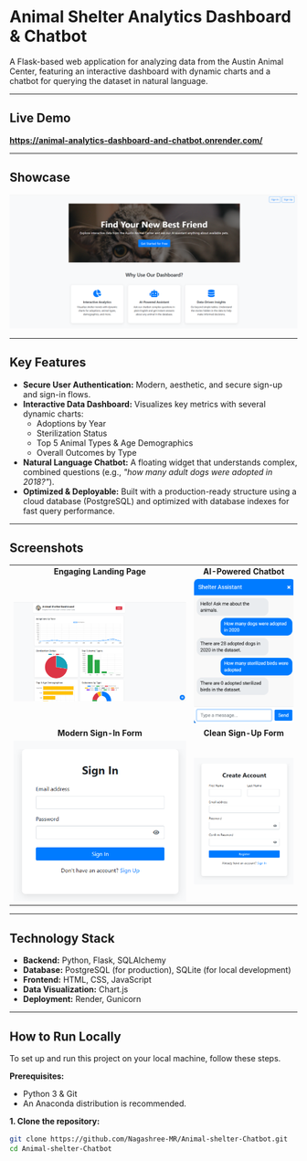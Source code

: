 # Animal Shelter Analytics Dashboard & Chatbot

A Flask-based web application for analyzing data from the Austin Animal Center, featuring an interactive dashboard with dynamic charts and a chatbot for querying the dataset in natural language.

---

## Live Demo

**https://animal-analytics-dashboard-and-chatbot.onrender.com/**

---

## Showcase

![Main Dashboard View](Screenshots/Dashboard.png)

---

## Key Features

*   **Secure User Authentication:** Modern, aesthetic, and secure sign-up and sign-in flows.
*   **Interactive Data Dashboard:** Visualizes key metrics with several dynamic charts:
    *   Adoptions by Year
    *   Sterilization Status
    *   Top 5 Animal Types & Age Demographics
    *   Overall Outcomes by Type
*   **Natural Language Chatbot:** A floating widget that understands complex, combined questions (e.g., *"how many adult dogs were adopted in 2018?"*).
*   **Optimized & Deployable:** Built with a production-ready structure using a cloud database (PostgreSQL) and optimized with database indexes for fast query performance.

---

## Screenshots

<table>
  <tr>
    <td align="center"><strong>Engaging Landing Page</strong></td>
    <td align="center"><strong>AI-Powered Chatbot</strong></td>
  </tr>
  <tr>
    <td><img src="Screenshots/landing-page.png" alt="Landing Page" width="100%"></td>
    <td><img src="Screenshots/Chat1.png" alt="Chatbot Demo" width="100%"></td>
  </tr>
  <tr>
    <td align="center"><strong>Modern Sign-In Form</strong></td>
    <td align="center"><strong>Clean Sign-Up Form</strong></td>
  </tr>
    <tr>
    <td><img src="Screenshots/SignIn.png" alt="Sign In Page" width="100%"></td>
    <td><img src="Screenshots/SignUp.png" alt="Sign Up Page" width="100%"></td>
  </tr>
</table>

---

## Technology Stack

*   **Backend:** Python, Flask, SQLAlchemy
*   **Database:** PostgreSQL (for production), SQLite (for local development)
*   **Frontend:** HTML, CSS, JavaScript
*   **Data Visualization:** Chart.js
*   **Deployment:** Render, Gunicorn

---

## How to Run Locally

To set up and run this project on your local machine, follow these steps.

**Prerequisites:**
*   Python 3 & Git
*   An Anaconda distribution is recommended.

**1. Clone the repository:**
```bash
git clone https://github.com/Nagashree-MR/Animal-shelter-Chatbot.git
cd Animal-shelter-Chatbot